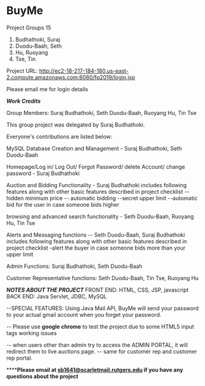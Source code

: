 # BuyMe
Project Groups 15
1) Budhathoki, Suraj
2) Duodu-Baah, Seth	
3) Hu, Ruoyang		
4) Tse, Tin		


Project URL: http://ec2-18-217-184-180.us-east-2.compute.amazonaws.com:8080/fp2019/login.jsp

Please email me for login details

***************************Work Credits***************************

Group Members: Suraj Budhathoki, Seth Duodu-Baah, Ruoyang Hu, Tin Tse

This group project was delegated by Suraj Budhathoki.

Everyone's contributions are listed below:

MySQL Database Creation and Management - Suraj Budhathoki, Seth Duodu-Baah

Homepage/Log in/ Log Out/ Forgot Password/ delete Account/ change password - Suraj Budhathoki

Auction and Bidding Functionality - Suraj Budhathoki
includes following features along with other basic features described in project checklist
--hidden minimum price
-- automatic bidding
--secret upper limit
--automatic bid for the user in case someone  bids higher

browsing and advanced search functionality - Seth Duodu-Baah, Ruoyang Hu, Tin Tse

Alerts and Messaging functions -- Seth Duodu-Baah, Suraj Budhathoki
includes following features along with other basic features described in project checklist
-alert the buyer in case someone bids more than your upper limit 

Admin Functions: Suraj Budhathoki, Seth Duodu-Baah

Customer Representative functions: Seth Duodu-Baah, Tin Tse, Ruoyang Hu 

***************************NOTES ABOUT THE PROJECT***************************
FRONT END: HTML, CSS, JSP, javascript
BACK END: Java Servlet, JDBC, MySQL

--SPECIAL FEATURES: Using Java Mail API, BuyMe will send your password to your 
			actual gmail account when you forget your password.

-- Please use **google chrome** to test the project due to some HTML5 input tags working issues

-- when users other than admin try to access the ADMIN PORTAL, it will redirect them to live auctions page.
-- same for customer rep and customer rep portal.

******Please email at sb1641@scarletmail.rutgers.edu if you have any questions about the project**





